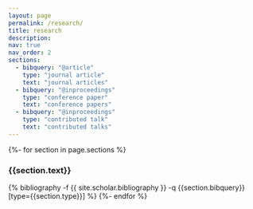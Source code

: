 ```yaml
---
layout: page
permalink: /research/
title: research
description: 
nav: true
nav_order: 2
sections:
  - bibquery: "@article"
    type: "journal article"
    text: "journal articles"
  - bibquery: "@inproceedings"
    type: "conference paper"
    text: "conference papers"
  - bibquery: "@inproceedings"
    type: "contributed talk"
    text: "contributed talks"
---
```

<!-- _pages/publications.md -->

<div class="publications">
    {%- for section in page.sections %}
        <a id="{{section.text}}"></a>
        <h3 class="title">{{section.text}}</h3>
        {% bibliography -f {{ site.scholar.bibliography }} -q {{section.bibquery}}[type={{section.type}}] %}
    {%- endfor %}
</div>
